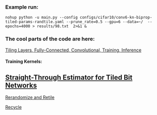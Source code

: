 ### Example run: 

```
nohup python -u main.py --config configs/cifar10/conv6-kn-biprop-tiled-params-randtile.yaml --prune_rate=0.5 --gpu=6 --data=~/  --epochs=4000 > results/98.txt  2>&1 & 
```

### The cool parts of the code are here: 
[Tiling Layers, Fully-Connected, Convolutional, Training, Inference](https://github.com/mattgorb/tiled_bit_networks/blob/main/utils/layer_type.py)

#### Training Kernels: 
[Straight-Through Estimator for Tiled Bit Networks](https://github.com/mattgorb/tiled_bit_networks/blob/main/utils/layer_type.py#L26)
 - 
[Rerandomize and Retile](https://github.com/mattgorb/parameter_tiling_and_recycling/blob/main/utils/layer_type.py#L120)

[Recycle](https://github.com/mattgorb/parameter_tiling_and_recycling/blob/main/utils/layer_type.py#L97)


